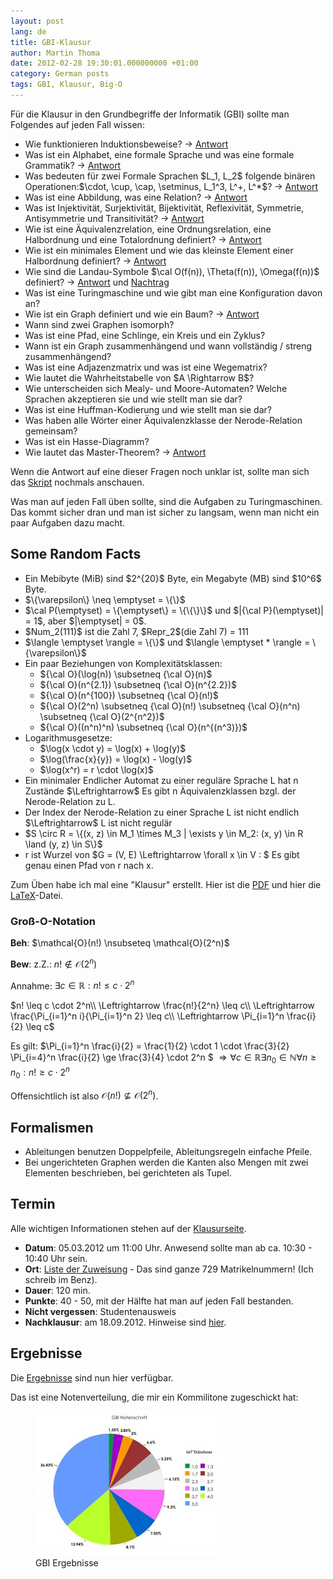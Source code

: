 ```yaml
---
layout: post
lang: de
title: GBI-Klausur
author: Martin Thoma
date: 2012-02-28 19:30:01.000000000 +01:00
category: German posts
tags: GBI, Klausur, Big-O
---
```

F&uuml;r die Klausur in den Grundbegriffe der Informatik (GBI) sollte man Folgendes auf jeden Fall wissen:
<ul>
  <li>Wie funktionieren Induktionsbeweise? &rarr; <a href="../wie-fuhre-ich-einen-induktionsbeweis/" title="Wie f&uuml;hre ich einen Induktionsbeweis?">Antwort</a></li>
  <li>Was ist ein Alphabet, eine formale Sprache und was eine formale Grammatik? &rarr; <a href="../definitionen-aus-gbi/#Formale_Sprachen" title="Definitionen aus GBI">Antwort</a></li>
  <li>Was bedeuten f&uuml;r zwei Formale Sprachen $L_1, L_2$ folgende bin&auml;ren Operationen:$\cdot, \cup, \cap, \setminus, L_1^3, L^+, L^*$? &rarr; <a href="../definitionen-aus-gbi/#Formale_Sprachen" title="Definitionen aus GBI">Antwort</a></li>
  <li>Was ist eine Abbildung, was eine Relation? &rarr; <a href="../definitionen-aus-gbi/#Abbildungen_und_Relationen" title="Definitionen aus GBI">Antwort</a></li>
  <li>Was ist Injektivit&auml;t, Surjektivit&auml;t, Bijektivit&auml;t, Reflexivit&auml;t, Symmetrie, Antisymmetrie und Transitivit&auml;t? &rarr; <a href="../definitionen-aus-gbi/#Abbildungen_und_Relationen" title="Definitionen aus GBI">Antwort</a></li>
  <li>Wie ist eine &Auml;quivalenzrelation, eine Ordnungsrelation, eine Halbordnung und eine Totalordnung definiert? &rarr; <a href="../definitionen-aus-gbi/#Abbildungen_und_Relationen" title="Definitionen aus GBI">Antwort</a></li>
  <li>Wie ist ein minimales Element und wie das kleinste Element einer Halbordnung definiert? &rarr; <a href="../definitionen-aus-gbi/#Abbildungen_und_Relationen" title="Definitionen aus GBI">Antwort</a></li>
  <li>Wie sind die Landau-Symbole $\cal O(f(n)), \Theta(f(n)), \Omega(f(n))$ definiert? &rarr; <a href="../definitionen-aus-gbi/#Komplexittstheorie" title="Definitionen aus GBI">Antwort</a> und <a href="../die-landau-symbole/">Nachtrag</a></li>
  <li>Was ist eine Turingmaschine und wie gibt man eine Konfiguration davon an?</li>
  <li>Wie ist ein Graph definiert und wie ein Baum? &rarr; <a href="../definitionen-aus-gbi/#Graphen" title="Definitionen aus GBI">Antwort</a></li>
  <li>Wann sind zwei Graphen isomorph?</li>
  <li>Was ist eine Pfad, eine Schlinge, ein Kreis und ein Zyklus?</li>
  <li>Wann ist ein Graph zusammenh&auml;ngend und wann vollst&auml;ndig / streng zusammenh&auml;ngend?</li>
  <li>Was ist eine Adjazenzmatrix und was ist eine Wegematrix?</li>
  <li>Wie lautet die Wahrheitstabelle von $A \Rightarrow B$?</li>
  <li>Wie unterscheiden sich Mealy- und Moore-Automaten? Welche Sprachen akzeptieren sie und wie stellt man sie dar?</li>
  <li>Was ist eine Huffman-Kodierung und wie stellt man sie dar?</li>
  <li>Was haben alle W&ouml;rter einer &Auml;quivalenzklasse der Nerode-Relation gemeinsam?</li>
  <li>Was ist ein Hasse-Diagramm?</li>
  <li>Wie lautet das Master-Theorem? &rarr; <a href="http://de.wikipedia.org/wiki/Master-Theorem#Allgemeine_Form">Antwort</a></li>
</ul>

Wenn die Antwort auf eine dieser Fragen noch unklar ist, sollte man sich das <a href="http://gbi.ira.uka.de/vorlesungen/skript.pdf">Skript</a> nochmals anschauen.

Was man auf jeden Fall &uuml;ben sollte, sind die Aufgaben zu Turingmaschinen. Das kommt sicher dran und man ist sicher zu langsam, wenn man nicht ein paar Aufgaben dazu macht.

<h2>Some Random Facts</h2>
<ul>
  <li>Ein Mebibyte (MiB) sind $2^{20}$ Byte, ein Megabyte (MB) sind $10^6$ Byte.</li>
  <li>$\{\varepsilon\} \neq \emptyset = \{\}$</li>
  <li>$\cal P(\emptyset) = \{\emptyset\} = \{\{\}\}$ und $|{\cal P}(\emptyset)| = 1$, aber $|\emptyset| = 0$.</li>
  <li>$Num_2(111)$ ist die Zahl 7, $Repr_2$(die Zahl 7) = 111</li>
  <li>$\langle \emptyset \rangle = \{\}$ und $\langle \emptyset * \rangle = \{\varepsilon\}$</li>
  <li>Ein paar Beziehungen von Komplexit&auml;tsklassen:
   <ul>
    <li>${\cal O}(\log(n)) \subsetneq {\cal O}(n)$</li>
    <li>${\cal O}(n^{2.1}) \subsetneq {\cal O}(n^{2.2})$</li>
    <li>${\cal O}(n^{100}) \subsetneq {\cal O}(n!)$</li>
    <li>${\cal O}(2^n) \subsetneq {\cal O}(n!) \subsetneq {\cal O}(n^n) \subsetneq {\cal O}(2^{n^2})$</li>
    <li>${\cal O}((n^n)^n) \subsetneq {\cal O}(n^{(n^3)})$</li>
    </ul>
  </li>
  <li>Logarithmusgesetze:
    <ul>
      <li>$\log(x \cdot y) = \log(x) + \log(y)$</li>
      <li>$\log(\frac{x}{y}) = \log(x) - \log(y)$</li>
      <li>$\log(x^r) = r \cdot \log(x)$</li>
    </ul>
  </li>
  <li>Ein minimaler Endlicher Automat zu einer regul&auml;re Sprache L hat n Zust&auml;nde $\Leftrightarrow$ Es gibt n &Auml;quivalenzklassen bzgl. der Nerode-Relation zu L.</li>
  <li>Der Index der Nerode-Relation zu einer Sprache L ist nicht endlich $\Leftrightarrow$ L ist nicht regul&auml;r</li>
  <li>$S \circ R = \{(x, z) \in M_1 \times M_3 | \exists y \in M_2: (x, y) \in R \land (y, z) \in S\}$</li>
  <li>r ist Wurzel von $G = (V, E) \Leftrightarrow \forall x \in V : $ Es gibt genau einen Pfad von r nach x.</li>
</ul>

Zum &Uuml;ben habe ich mal eine "Klausur" erstellt. Hier ist die <a href='../images/2012/02/gbi-klausurvorbereitung.pdf'>PDF</a> und hier die <a href='../images/2012/02/gbi-klausurvorbereitung.zip'>LaTeX</a>-Datei.

<h3>Gro&szlig;-O-Notation</h3>
<strong>Beh</strong>: $\mathcal{O}(n!) \nsubseteq \mathcal{O}(2^n)$

<strong>Bew</strong>: z.Z.: $n! \notin \mathcal{O}(2^n)$

Annahme: $\exists c \in \mathbb{R}: n! \leq c \cdot 2^n$

$n! \leq c \cdot 2^n\\
\Leftrightarrow \frac{n!}{2^n} \leq c\\
\Leftrightarrow \frac{\Pi_{i=1}^n i}{\Pi_{i=1}^n 2} \leq c\\
\Leftrightarrow \Pi_{i=1}^n \frac{i}{2} \leq c$

Es gilt: $\Pi_{i=1}^n \frac{i}{2} = \frac{1}{2} \cdot 1 \cdot \frac{3}{2} \Pi_{i=4}^n \frac{i}{2} \ge \frac{3}{4} \cdot 2^n $
$\Rightarrow \forall c \in \mathbb{R} \exists n_0 \in \mathbb{N} \forall n \geq n_0: n! \geq c \cdot 2^n$

Offensichtlich ist also $\mathcal{O}(n!) \nsubseteq \mathcal{O}(2^n)$.

<h2>Formalismen</h2>
<ul>
  <li>Ableitungen benutzen Doppelpfeile, Ableitungsregeln einfache Pfeile.</li>
  <li>Bei ungerichteten Graphen werden die Kanten also Mengen mit zwei Elementen beschrieben, bei gerichteten als Tupel.</li>
</ul>

<h2>Termin</h2>
Alle wichtigen Informationen stehen auf der <a href="http://gbi.ira.uka.de/pruefungen/klausuren.html">Klausurseite</a>.

* <strong>Datum</strong>: 05.03.2012 um 11:00 Uhr. Anwesend sollte man ab ca. 10:30 - 10:40 Uhr sein.
* <strong>Ort</strong>: <a href="http://gbi.ira.uka.de/pruefungen/hoersaal_einteilung_gbi_2012.pdf">Liste der Zuweisung</a> - Das sind ganze 729 Matrikelnummern! (Ich schreib im Benz).
* <strong>Dauer</strong>: 120 min.
* <strong>Punkte</strong>: 40 - 50, mit der H&auml;lfte hat man auf jeden Fall bestanden.
* <strong>Nicht vergessen</strong>: Studentenausweis
* <strong>Nachklausur</strong>: am 18.09.2012. Hinweise sind <a href="http://www.informatik.kit.edu/klausuren.php?kid=388.35">hier</a>.

<h2>Ergebnisse</h2>
Die <a href="http://gbi.ira.uka.de/pruefungen/aushang.pdf">Ergebnisse</a> sind nun hier verf&uuml;gbar.

Das ist eine Notenverteilung, die mir ein Kommilitone zugeschickt hat:
<figure class="aligncenter">
            <a href="../images/2012/02/gbi-ergebnisse-300x231.jpg"><img src="../images/2012/02/gbi-ergebnisse-300x231.jpg" alt="GBI Ergebnisse" style="max-width:300px;max-height:231px" class="size-medium wp-image-19301"/></a>
            <figcaption class="text-center">GBI Ergebnisse</figcaption>
        </figure>

